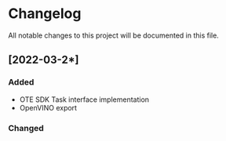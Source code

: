 # Changelog

All notable changes to this project will be documented in this file.

## \[2022-03-2*\]
### Added

* OTE SDK Task interface implementation
* OpenVINO export

### Changed
